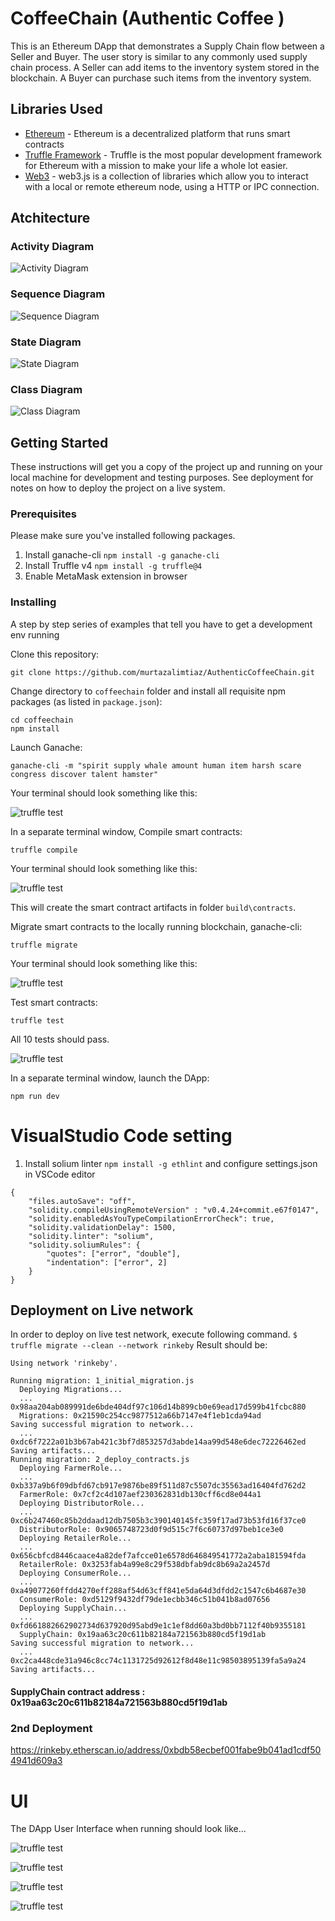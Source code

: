 # CoffeeChain (Authentic Coffee )

This is an Ethereum DApp that demonstrates a Supply Chain flow between a Seller and Buyer. The user story is similar to any commonly used supply chain process. A Seller can add items to the inventory system stored in the blockchain. A Buyer can purchase such items from the inventory system.


## Libraries Used

* [Ethereum](https://www.ethereum.org/) - Ethereum is a decentralized platform that runs smart contracts
* [Truffle Framework](http://truffleframework.com/) - Truffle is the most popular development framework for Ethereum with a mission to make your life a whole lot easier.
* [Web3](https://web3js.readthedocs.io/en/1.0/) - web3.js is a collection of libraries which allow you to interact with a local or remote ethereum node, using a HTTP or IPC connection.

## Atchitecture

### Activity Diagram
![Activity Diagram](uml/CoffeeChain-activity-diagram.png)
### Sequence Diagram
![Sequence Diagram](uml/CoffeeChainSequenceDiagram.png)
### State Diagram
![State Diagram](uml/CoffeeChain-State-Diagram.png)
### Class Diagram
![Class Diagram](uml/CoffeChain-ClassDiagram.png)


## Getting Started

These instructions will get you a copy of the project up and running on your local machine for development and testing purposes. See deployment for notes on how to deploy the project on a live system.

### Prerequisites

Please make sure you've installed following packages.
1. Install ganache-cli
`npm install -g ganache-cli`
2. Install Truffle v4
`npm install -g truffle@4`
3. Enable MetaMask extension in browser

### Installing

A step by step series of examples that tell you have to get a development env running

Clone this repository:

```
git clone https://github.com/murtazalimtiaz/AuthenticCoffeeChain.git
```

Change directory to ```coffeechain``` folder and install all requisite npm packages (as listed in ```package.json```):

```
cd coffeechain
npm install
```

Launch Ganache:

```
ganache-cli -m "spirit supply whale amount human item harsh scare congress discover talent hamster"
```

Your terminal should look something like this:

![truffle test](images/ganache-cli.png)

In a separate terminal window, Compile smart contracts:

```
truffle compile
```

Your terminal should look something like this:

![truffle test](images/truffle_compile.png)

This will create the smart contract artifacts in folder ```build\contracts```.

Migrate smart contracts to the locally running blockchain, ganache-cli:

```
truffle migrate
```

Your terminal should look something like this:

![truffle test](images/truffle_migrate.png)

Test smart contracts:

```
truffle test
```

All 10 tests should pass.

![truffle test](images/truffle_test.png)

In a separate terminal window, launch the DApp:

```
npm run dev
```


# VisualStudio Code setting
1. Install solium linter
`npm install -g ethlint` 
and configure settings.json in VSCode editor
```
{
    "files.autoSave": "off",
    "solidity.compileUsingRemoteVersion" : "v0.4.24+commit.e67f0147",
    "solidity.enabledAsYouTypeCompilationErrorCheck": true,
    "solidity.validationDelay": 1500,
    "solidity.linter": "solium",
    "solidity.soliumRules": {
        "quotes": ["error", "double"],
        "indentation": ["error", 2]
    }
}
```

## Deployment on Live network

In order to deploy on live test network, execute following command.
`$ truffle migrate --clean --network rinkeby`
Result should be:
```
Using network 'rinkeby'.

Running migration: 1_initial_migration.js
  Deploying Migrations...
  ... 0x98aa204ab089991de6bde404df97c106d14b899cb0e69ead17d599b41fcbc880
  Migrations: 0x21590c254cc9877512a66b7147e4f1eb1cda94ad
Saving successful migration to network...
  ... 0xdc6f7222a01b3b67ab421c3bf7d853257d3abde14aa99d548e6dec72226462ed
Saving artifacts...
Running migration: 2_deploy_contracts.js
  Deploying FarmerRole...
  ... 0xb337a9b6f09dbfd67cb917e9876be89f511d87c5507dc35563ad16404fd762d2
  FarmerRole: 0x7cf2c4d107aef230362831db130cff6cd8e044a1
  Deploying DistributorRole...
  ... 0xc6b247460c85b2ddaad12db7505b3c390140145fc359f17ad73b53fd16f37ce0
  DistributorRole: 0x9065748723d0f9d515c7f6c60737d97beb1ce3e0
  Deploying RetailerRole...
  ... 0x656cbfcd8446caace4a82def7afcce01e6578d646849541772a2aba181594fda
  RetailerRole: 0x3253fab4a99e8c29f538dbfab9dc8b69a2a2457d
  Deploying ConsumerRole...
  ... 0xa49077260ffdd4270eff288af54d63cff841e5da64d3dfdd2c1547c6b4687e30
  ConsumerRole: 0xd5129f9432df79de1ecbb346c51b041b8ad07656
  Deploying SupplyChain...
  ... 0xfd661882662902734d637920d95abd9e1c1ef8dd60a3bd0bb7112f40b9355181
  SupplyChain: 0x19aa63c20c611b82184a721563b880cd5f19d1ab
Saving successful migration to network...
  ... 0xc2ca448cde31a946c8cc74c1131725d92612f8d48e11c98503895139fa5a9a24
Saving artifacts...
```
#### SupplyChain contract address : 0x19aa63c20c611b82184a721563b880cd5f19d1ab

### 2nd Deployment
https://rinkeby.etherscan.io/address/0xbdb58ecbef001fabe9b041ad1cdf504941d609a3


# UI
The DApp User Interface when running should look like...

![truffle test](images/ftc_product_overview.png)

![truffle test](images/ftc_farm_details.png)

![truffle test](images/ftc_product_details.png)

![truffle test](images/ftc_transaction_history.png)
